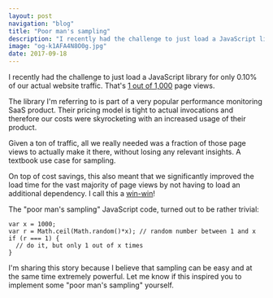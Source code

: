 ```yaml
---
layout: post
navigation: "blog"
title: "Poor man's sampling"
description: "I recently had the challenge to just load a JavaScript library for only 0.10% of our actual website traffic. That's 1 out of 1,000 page views."
image: "og-k1AFA4N8O0g.jpg"
date: 2017-09-18
---
```


I recently had the challenge to just load a JavaScript library for only 0.10% of our actual website traffic. That's <a target="_blank" href="https://www.google.com/search?q=%281*100%29%2F1000">1 out of 1,000</a> page views.

The library I'm referring to is part of a very popular performance monitoring SaaS product. Their pricing model is tight to actual invocations and therefore our costs were skyrocketing with an increased usage of their product.

Given a ton of traffic, all we really needed was a fraction of those page views to actually make it there, without losing any relevant insights. A textbook use case for sampling.

On top of cost savings, this also meant that we significantly improved the load time for the vast majority of page views by not having to load an additional dependency. I call this a <a target="_blank" href="http://gph.is/2aRZQsF">win-win</a>!

The "poor man's sampling" JavaScript code, turned out to be rather trivial:

```
var x = 1000;
var r = Math.ceil(Math.random()*x); // random number between 1 and x
if (r === 1) {
  // do it, but only 1 out of x times
}
```

I'm sharing this story because I believe that sampling can be easy and at the same time extremely powerful. Let me know if this inspired you to implement some "poor man's sampling" yourself.